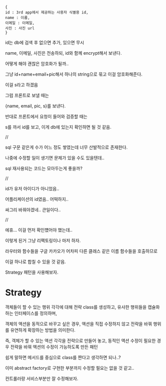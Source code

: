```
{
id : 3rd app에서 제공하는 사용자 식별용 id,
name : 이름,
이메일 : 이메일,
사진 : 사진 url
}
```

id는 db에 검색 후 없으면 추가, 있으면 무시

name, 이메일, 사진은 전송하되, id와 함께 encrypt해서 보낸다.

어떻게 해야 괜찮은 암호화가 될까..

그냥 id+name+email+pic해서 하나의 string으로 묶고 이걸 암호화해준다.

이걸 s라고 하겠음

그럼 프론트로 보낼 때는

{name, email, pic, s}를 보낸다.

반대로 프론트에서 요청이 들어와 검증할 때는

s를 까서 id를 보고, 이게 db에 있는지 확인하면 될 것 같음.

//

sql 구문 같은게 수가 어느 정도 쌓였는데 너무 산발적으로 존재한다.

나중에 수정할 일이 생기면 문제가 있을 수도 있을텐데..

sql 재사용되는 코드는 모아두는게 좋을까?

//

id가 유저 아이디가 아니었음..

어플리케이션의 id였음.. 어떡하지..

싸그리 바꿔야겠네.. 큰일이다..

//

에휴... 이걸 먼저 확인헀어야 했는데..

이렇게 된거 그냥 리팩토링이나 마저 하자.

라우터와 함수들을 구글 카카오가 어차피 다른 클래스 같은 이름 함수들을 호출하므로

이걸 하나로 합칠 수 있을 것 같음.

Strategy 패턴을 사용해보자.

# Strategy

객체들이 할 수 있는 행위 각각에 대해 전략 class를 생성하고, 유사한 행위들을 캡슐화하는 인터페이스를 정의하며,

객체의 액션을 동적으로 바꾸고 싶은 경우, 액션을 직접 수정하지 않고 전략을 바꿔 행위를 유연하게 확장하는 방법을 의미한다.

즉, 객체가 할 수 있는 액션 각각을 전략으로 만들어 놓고, 동적인 액션 수정이 필요한 경우 전략을 바꿔 액션의 수정이 가능하도록 만든 패턴

쉽게 말하면 메서드를 중심으로 class를 짠다고 생각하면 되나..?

이미 abstract factory로 구현한 부분까지 수정할 필요는 없을 것 같고..

컨트롤러랑 서비스부분만 잘 수정해보자.
